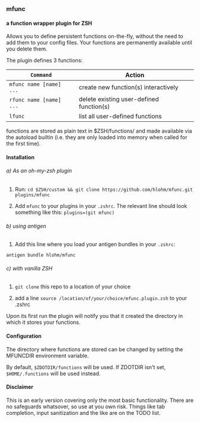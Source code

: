 ### mfunc
#### a function wrapper plugin for ZSH

Allows you to define persistent functions on-the-fly, without the need to add
them to your config files. Your functions are permanently available until you
delete them.

The plugin defines 3 functions:

| `Command`               | Action
|-------------------------|----------------------------------------
| `mfunc name [name] ...` | create new function(s) interactively
| `rfunc name [name] ...` | delete existing user-defined function(s)
| `lfunc`                 | list all user-defined functions

functions are stored as plain text in $ZSH/functions/ and made available via
the autoload builtin (i.e. they are only loaded into memory when called for the
first time).

#### Installation

###### a) As an oh-my-zsh plugin
1. Run:
`cd $ZSH/custom && git clone https://github.com/hlohm/mfunc.git plugins/mfunc`

2. Add `mfunc` to your plugins in your `.zshrc`. The relevant line should
look something like this:
`plugins=(git mfunc)`

###### b) using antigen
1. Add this line where you load your antigen bundles in your `.zshrc`:

`antigen bundle hlohm/mfunc`
###### c) with vanilla ZSH
1. `git clone` this repo to a location of your choice

2. add a line `source /location/of/your/choice/mfunc.plugin.zsh` to your .zshrc

Upon its first run the plugin will notify you that it created the directory in
which it stores your functions.

#### Configuration
The directory where functions are stored can be changed by setting the MFUNCDIR environment variable.

By default, `$ZDOTDIR/functions` will be used.
If ZDOTDIR isn't set, `$HOME/.functions` will be used instead.

#### Disclaimer

This is an early version covering only the most basic functionality. There are
no safeguards whatsover, so use at you own risk. Things like tab completion, 
input sanitization and the like are on the TODO list.
